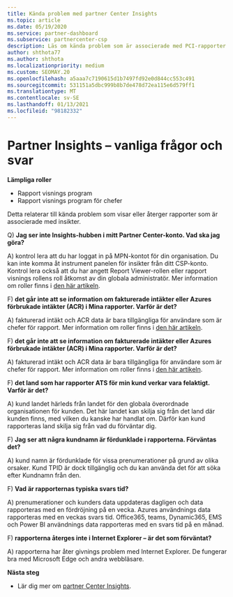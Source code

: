 ```yaml
---
title: Kända problem med partner Center Insights
ms.topic: article
ms.date: 05/19/2020
ms.service: partner-dashboard
ms.subservice: partnercenter-csp
description: Läs om kända problem som är associerade med PCI-rapporter (partner Center Insights). Information kan innehålla kända åter givnings problem eller rapporterings begränsningar.
author: shthota77
ms.author: shthota
ms.localizationpriority: medium
ms.custom: SEOMAY.20
ms.openlocfilehash: a5aaa7c7190615d1b7497fd92e0d844cc553c491
ms.sourcegitcommit: 531151a5dbc999b8b7de478d72ea115e6d579ff1
ms.translationtype: MT
ms.contentlocale: sv-SE
ms.lasthandoff: 01/13/2021
ms.locfileid: "98182332"
---
```

# <a name="partner-insights--frequently-asked-questions"></a>Partner Insights – vanliga frågor och svar

**Lämpliga roller**
- Rapport visnings program
- Rapport visnings program för chefer

Detta relaterar till kända problem som visar eller återger rapporter som är associerade med insikter.

Q) **Jag ser inte Insights-hubben i mitt Partner Center-konto. Vad ska jag göra?**

A) kontrol lera att du har loggat in på MPN-kontot för din organisation. Du kan inte komma åt instrument panelen för insikter från ditt CSP-konto. Kontrol lera också att du har angett Report Viewer-rollen eller rapport visnings rollens roll åtkomst av din globala administratör.  Mer information om roller finns i [den här artikeln](./pci-roles.md).

F) **det går inte att se information om fakturerade intäkter eller Azures förbrukade intäkter (ACR) i Mina rapporter. Varför är det?**

A) fakturerad intäkt och ACR data är bara tillgängliga för användare som är chefer för rapport.  Mer information om roller finns i [den här artikeln](./pci-roles.md).

F) **det går inte att se information om fakturerade intäkter eller Azures förbrukade intäkter (ACR) i Mina rapporter. Varför är det?**

A) fakturerad intäkt och ACR data är bara tillgängliga för användare som är chefer för rapport. Mer information om roller finns i [den här artikeln](./pci-roles.md).

F) **det land som har rapporter ATS för min kund verkar vara felaktigt. Varför är det?**

A) kund landet härleds från landet för den globala överordnade organisationen för kunden. Det här landet kan skilja sig från det land där kunden finns, med vilken du kanske har handlat om. Därför kan kund rapporteras land skilja sig från vad du förväntar dig.

F) **Jag ser att några kundnamn är fördunklade i rapporterna. Förväntas det?**

A) kund namn är fördunklade för vissa prenumerationer på grund av olika orsaker. Kund TPID är dock tillgänglig och du kan använda det för att söka efter Kundnamn från den.

F) **Vad är rapporternas typiska svars tid?**

A) prenumerationer och kunders data uppdateras dagligen och data rapporteras med en fördröjning på en vecka. Azures användnings data rapporteras med en veckas svars tid. Office365, teams, Dynamic365, EMS och Power BI användnings data rapporteras med en svars tid på en månad.

F) **rapporterna återges inte i Internet Explorer – är det som förväntat?**

A) rapporterna har åter givnings problem med Internet Explorer. De fungerar bra med Microsoft Edge och andra webbläsare.

**Nästa steg**

- Lär dig mer om [partner Center Insights](partner-center-insights.md).